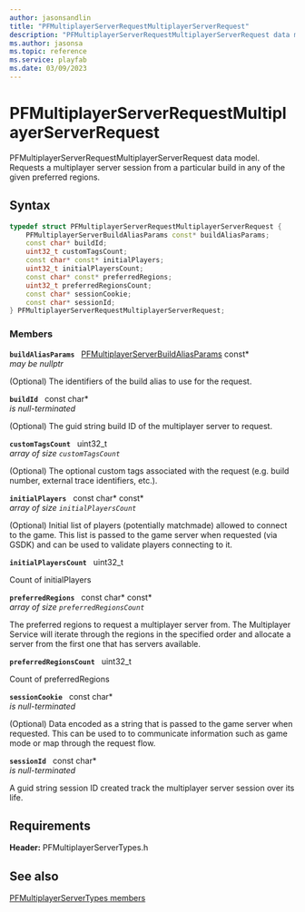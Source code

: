 ```yaml
---
author: jasonsandlin
title: "PFMultiplayerServerRequestMultiplayerServerRequest"
description: "PFMultiplayerServerRequestMultiplayerServerRequest data model. Requests a multiplayer server session from a particular build in any of the given preferred regions."
ms.author: jasonsa
ms.topic: reference
ms.service: playfab
ms.date: 03/09/2023
---
```


# PFMultiplayerServerRequestMultiplayerServerRequest  

PFMultiplayerServerRequestMultiplayerServerRequest data model. Requests a multiplayer server session from a particular build in any of the given preferred regions.  

## Syntax  
  
```cpp
typedef struct PFMultiplayerServerRequestMultiplayerServerRequest {  
    PFMultiplayerServerBuildAliasParams const* buildAliasParams;  
    const char* buildId;  
    uint32_t customTagsCount;  
    const char* const* initialPlayers;  
    uint32_t initialPlayersCount;  
    const char* const* preferredRegions;  
    uint32_t preferredRegionsCount;  
    const char* sessionCookie;  
    const char* sessionId;  
} PFMultiplayerServerRequestMultiplayerServerRequest;  
```
  
### Members  
  
**`buildAliasParams`** &nbsp; [PFMultiplayerServerBuildAliasParams](pfmultiplayerserverbuildaliasparams.md) const*  
*may be nullptr*  
  
(Optional) The identifiers of the build alias to use for the request.
  
**`buildId`** &nbsp; const char*  
*is null-terminated*  
  
(Optional) The guid string build ID of the multiplayer server to request.
  
**`customTagsCount`** &nbsp; uint32_t  
*array of size `customTagsCount`*  
  
(Optional) The optional custom tags associated with the request (e.g. build number, external trace identifiers, etc.).
  
**`initialPlayers`** &nbsp; const char* const*  
*array of size `initialPlayersCount`*  
  
(Optional) Initial list of players (potentially matchmade) allowed to connect to the game. This list is passed to the game server when requested (via GSDK) and can be used to validate players connecting to it.
  
**`initialPlayersCount`** &nbsp; uint32_t  
  
Count of initialPlayers
  
**`preferredRegions`** &nbsp; const char* const*  
*array of size `preferredRegionsCount`*  
  
The preferred regions to request a multiplayer server from. The Multiplayer Service will iterate through the regions in the specified order and allocate a server from the first one that has servers available.
  
**`preferredRegionsCount`** &nbsp; uint32_t  
  
Count of preferredRegions
  
**`sessionCookie`** &nbsp; const char*  
*is null-terminated*  
  
(Optional) Data encoded as a string that is passed to the game server when requested. This can be used to to communicate information such as game mode or map through the request flow.
  
**`sessionId`** &nbsp; const char*  
*is null-terminated*  
  
A guid string session ID created track the multiplayer server session over its life.
  
  
## Requirements  
  
**Header:** PFMultiplayerServerTypes.h
  
## See also  
[PFMultiplayerServerTypes members](../pfmultiplayerservertypes_members.md)  

  
  
